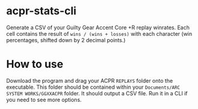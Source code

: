 # acpr-stats-cli
Generate a CSV of your Guilty Gear Accent Core +R replay winrates. Each cell contains the result of `wins / (wins + losses)` with each character (win percentages, shifted down by 2 decimal points.)

# How to use
Download the program and drag your ACPR `REPLAYS` folder onto the executable. This folder should be contained within your `Documents/ARC SYSTEM WORKS/GGXXACPR` folder. It should output a CSV file.
Run it in a CLI if you need to see more options.
